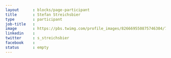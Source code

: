 ```yaml
---
layout      : blocks/page-participant
title       : Stefan Streichsbier
type        : participant
job-title   :
image       : https://pbs.twimg.com/profile_images/826669550875746304/7G7nBcNt_400x400.jpg
linkedin    :
twitter     : s_streichsbier
facebook    :
status      : empty
---
```


<!-- put more details about participant here -->

